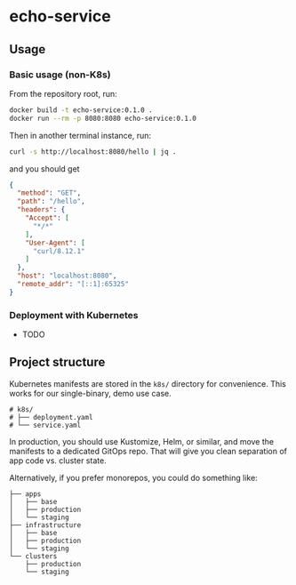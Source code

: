 # echo-service

## Usage

### Basic usage (non-K8s)

From the repository root, run:

```sh
docker build -t echo-service:0.1.0 .
docker run --rm -p 8080:8080 echo-service:0.1.0
```

Then in another terminal instance, run:

```sh
curl -s http://localhost:8080/hello | jq .
```

and you should get

```json
{
  "method": "GET",
  "path": "/hello",
  "headers": {
    "Accept": [
      "*/*"
    ],
    "User-Agent": [
      "curl/8.12.1"
    ]
  },
  "host": "localhost:8080",
  "remote_addr": "[::1]:65325"
}
```

### Deployment with Kubernetes

- TODO

## Project structure

Kubernetes manifests are stored in the `k8s/` directory for convenience.
This works for our single-binary, demo use case.

```
# k8s/
# ├── deployment.yaml
# └── service.yaml
```

In production, you should use Kustomize, Helm, or similar, and move the
manifests to a dedicated GitOps repo. That will give you clean separation
of app code vs. cluster state.

Alternatively, if you prefer monorepos, you could do something like:

```
├── apps
│   ├── base
│   ├── production 
│   └── staging
├── infrastructure
│   ├── base
│   ├── production 
│   └── staging
└── clusters
    ├── production
    └── staging
```
